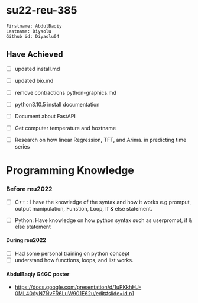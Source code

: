 # su22-reu-385

```
Firstname: AbdulBaqiy
Lastname: Diyaolu
Github id: Diyaolu04
```
## Have Achieved

- [ ] updated install.md
 
- [ ] updated bio.md
 
- [ ] remove contractions python-graphics.md
 
- [ ] python3.10.5 install documentation

- [ ]  Document about FastAPI

- [ ]  Get computer temperature and hostname 

- [ ] Research on how linear Regression, TFT, and Arima. in predicting time series
 
 # Programming Knowledge
 
 ### Before reu2022

- [ ] C++ : I have the knowledge of the syntax and how it works e.g promput, output manipulation, Funstion, Loop, If & else statement.

- [ ] Python: Have knowledge on how python syntax such as userprompt, if & else statement

 #### During reu2022

- [ ] Had some personal training on python concept
- [ ] understand how functions, loops, and list works.

#### AbdulBaqiy G4GC poster

* https://docs.google.com/presentation/d/1uPKkhHJ-0ML40AyN7NvFR6LuW901E62u/edit#slide=id.p1

